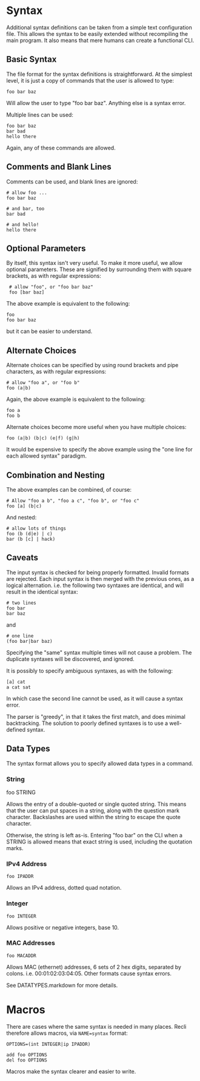 # Syntax

Additional syntax definitions can be taken from a simple text
configuration file.  This allows the syntax to be easily extended
without recompiling the main program.  It also means that mere humans
can create a functional CLI.

## Basic Syntax

The file format for the syntax definitions is straightforward.  At the
simplest level, it is just a copy of commands that the user is allowed
to type:

    foo bar baz

Will allow the user to type "foo bar baz".  Anything else is a syntax
error.

Multiple lines can be used:

    foo bar baz
    bar bad
    hello there

Again, any of these commands are allowed.

## Comments and Blank Lines

Comments can be used, and blank lines are ignored:

    # allow foo ...
    foo bar baz
    
    # and bar, too
    bar bad
    
    # and hello!
    hello there

## Optional Parameters

By itself, this syntax isn't very useful.  To make it more useful, we
allow optional parameters.  These are signified by surrounding them
with square brackets, as with regular expressions:

     # allow "foo", or "foo bar baz"
     foo [bar baz]

The above example is equivalent to the following:

    foo
    foo bar baz

but it can be easier to understand.

## Alternate Choices

Alternate choices can be specified by using round brackets and pipe
characters, as with regular expressions:

    # allow "foo a", or "foo b"
    foo (a|b)

Again, the above example is equivalent to the following:

    foo a
    foo b

Alternate choices become more useful when you have multiple choices:

    foo (a|b) (b|c) (e|f) (g|h)

It would be expensive to specify the above example using the "one line
for each allowed syntax" paradigm.

## Combination and Nesting

The above examples can be combined, of course:

    # Allow "foo a b", "foo a c", "foo b", or "foo c"
    foo [a] (b|c)

And nested:

    # allow lots of things
    foo (b (d|e) | c)
    bar (b [c] | hack)

## Caveats

The input syntax is checked for being properly formatted.  Invalid
formats are rejected.  Each input syntax is then merged with the
previous ones, as a logical alternation.  i.e. the following two
syntaxes are identical, and will result in the identical syntax:

    # two lines
    foo bar
    bar baz

and

    # one line
    (foo bar|bar baz)

Specifying the "same" syntax multiple times will not cause a problem.
The duplicate syntaxes will be discovered, and ignored.

It is possibly to specify ambiguous syntaxes, as with the following:

    [a] cat
    a cat sat

In which case the second line cannot be used, as it will cause a
syntax error.

The parser is "greedy", in that it takes the first match, and does
minimal backtracking.  The solution to poorly defined syntaxes is to
use a well-defined syntax.

## Data Types

The syntax format allows you to specify allowed data types in a
command.


### String

  foo STRING

Allows the entry of a double-quoted or single quoted string.  This
means that the user can put spaces in a string, along with the
question mark character.  Backslashes are used within the string to
escape the quote character.

Otherwise, the string is left as-is.  Entering "foo bar" on the CLI
when a STRING is allowed means that exact string is used, including
the quotation marks.

### IPv4 Address

    foo IPADDR

Allows an IPv4 address, dotted quad notation.

### Integer

    foo INTEGER

Allows positive or negative integers, base 10.

### MAC Addresses

    foo MACADDR

Allows MAC (ethernet) addresses, 6 sets of 2 hex digits, separated by
colons.  i.e. 00:01:02:03:04:05.  Other formats cause syntax errors.

See DATATYPES.markdown for more details.

# Macros

There are cases where the same syntax is needed in many places.  Recli
therefore allows macros, via `NAME=syntax` format:

    OPTIONS=(int INTEGER|ip IPADDR)
    
    add foo OPTIONS
    del foo OPTIONS

Macros make the syntax clearer and easier to write.
